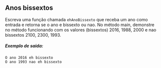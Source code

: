 ## Anos bissextos

Escreva uma função chamada `ehAnoBissexto` que receba um ano como entrada e retorna se o ano e bissexto ou nao.
No método main, demonstre no método funcionando com os valores (bissextos) 2016, 1988, 2000 e nao bissextos 2100,
2300, 1993.

##### Exemplo de saida:


```
O ano 2016 eh bissexto  
O ano 1993 nao eh bissexto  
```